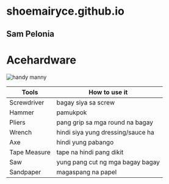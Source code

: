 # shoemairyce.github.io
## Sam Pelonia

# **Acehardware**

![handy manny](https://user-images.githubusercontent.com/122424207/212526814-48d47811-0b5e-4cf3-9a27-9aa79054b9f3.jpg)


| **Tools**| **How to use it** |
| ----------- | ----------- |
| Screwdriver | bagay siya sa screw |
| Hammer | pamukpok |
| Pliers | pang grip sa mga round na bagay |
| Wrench | hindi siya yung dressing/sauce ha |
| Axe | hindi yung pabango |
| Tape Measure | tape na hindi pang dikit |
| Saw | yung pang cut ng mga bagay bagay |
| Sandpaper | magaspang na papel |
